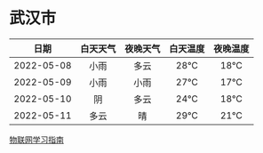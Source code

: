 # 武汉市
|日期|白天天气|夜晚天气|白天温度|夜晚温度|
|:--:|:--:|:--:|:--:|:--:|
|2022-05-08|小雨|多云|28℃|18℃|
|2022-05-09|小雨|小雨|27℃|17℃|
|2022-05-10|阴|多云|24℃|18℃|
|2022-05-11|多云|晴|29℃|21℃|
 
[物联网学习指南](http://doc.lziqi.top/IoT)
